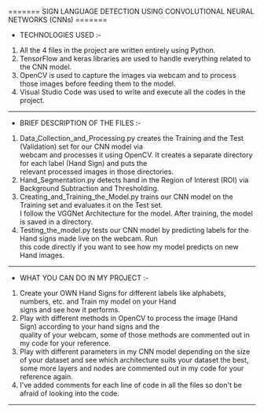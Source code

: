 ======= SIGN LANGUAGE DETECTION USING CONVOLUTIONAL NEURAL NETWORKS (CNNs) =======
                                                                                                                      
* TECHNOLOGIES USED :-                                                                                             
                                                                                                                   
1. All the 4 files in the project are written entirely using Python.                                                
2. TensorFlow and keras libraries are used to handle everything related to the CNN model.                          
3. OpenCV is used to capture the images via webcam and to process those images before feeding them to the model.   
4. Visual Studio Code was used to write and execute all the codes in the project.                                  
                                                                                                                    
----------------------------------------------------------------------------------
                                                                                                                   
* BRIEF DESCRIPTION OF THE FILES :-                                                                                
                                                                                                                   
1. Data_Collection_and_Processing.py creates the Training and the Test (Validation) set for our CNN model via      
   webcam and processes it using OpenCV. It creates a separate directory for each label (Hand Sign) and puts the   
   relevant processed images in those directories.                                                                 
2. Hand_Segmentation.py detects hand in the Region of Interest (ROI) via Background Subtraction and Thresholding.  
3. Creating_and_Training_the_Model.py trains our CNN model on the Training set and evaluates it on the Test set.   
   I follow the VGGNet Architecture for the model. After training, the model is saved in a directory.              
4. Testing_the_model.py tests our CNN model by predicting labels for the Hand signs made live on the webcam. Run   
   this code directly if you want to see how my model predicts on new Hand images.                                                              
                                                                                                                   
----------------------------------------------------------------------------------
                                                                                                                   
* WHAT YOU CAN DO IN MY PROJECT :-                                                                                 
                                                                                                                   
1. Create your OWN Hand Signs for different labels like alphabets, numbers, etc. and Train my model on your Hand   
   signs and see how it performs.                                                                                  
2. Play with different methods in OpenCV to process the image (Hand Sign) according to your hand signs and the     
   quality of your webcam, some of those methods are commented out in my code for your reference.                  
3. Play with different parameters in my CNN model depending on the size of your dataset and see which architecture 
   suits your dataset the best, some more layers and nodes are commented out in my code for your reference again.  
4. I've added comments for each line of code in all the files so don't be afraid of looking into the code.         
__________________________________________________________________________________      
